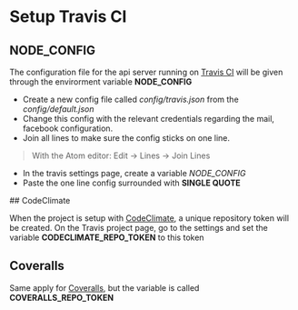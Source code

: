 
# Setup Travis CI

## NODE_CONFIG

The configuration file for the api server running on [Travis CI](https://travis-ci.org) will be given through the envirorment variable **NODE_CONFIG**

* Create a new config file called _config/travis.json_ from the _config/default.json_
* Change this config with the relevant credentials regarding the mail, facebook configuration.
* Join all lines to make sure the config sticks on one line.

> With the Atom editor: Edit -> Lines -> Join Lines

* In the travis settings page, create a variable *NODE_CONFIG*
* Paste the one line config surrounded with **SINGLE QUOTE**

## CodeClimate

When the project is setup with [CodeClimate](https://codeclimate.com), a unique repository token will be created.
On the Travis project page, go to the settings and set the variable **CODECLIMATE_REPO_TOKEN** to this token

## Coveralls

Same apply for [Coveralls](https://coveralls.io), but the variable is called **COVERALLS_REPO_TOKEN**